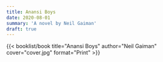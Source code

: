 ```yaml
---
title: Anansi Boys
date: 2020-08-01
summary: 'A novel by Neil Gaiman'
draft: true
---
```


{{< booklist/book
title="Anansi Boys"
author="Neil Gaiman"
cover="cover.jpg"
format="Print" >}}
